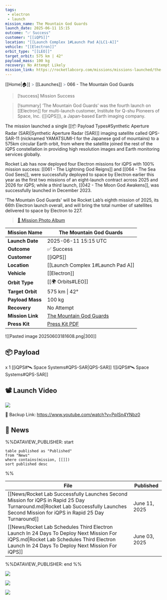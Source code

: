 ```yaml
---
tags:
 - electron
 - launch
mission_name: The Mountain God Guards
launch_date: 2025-06-11 15:15
outcome: "✅ Success"
customer: "[[iQPS]]"
location: "[[Launch Complex 1#Launch Pad A|LC1-A]]"
vehicle: "[[Electron]]"
orbit_type: "[[LEO]]"
target_orbit: 575 km | 42°
payload_mass: 100 kg
recovery: No Attempt Likely
mission_link: https://rocketlabcorp.com/missions/missions-launched/the-mountain-god-guards/
---
```

[[Home|🏠]]  <span style="color: LightSlateGray">></span> <span class="no-hover">[[Launches]]</span>  <span style="color: LightSlateGray">></span>  066 - The Mountain God Guards

>[!success] Mission Success

>[!summary]
‘The Mountain God Guards’ was the fourth launch on [[Electron]] for multi-launch customer, Institute for Q-shu Pioneers of Space, Inc. ([[iQPS]]), a Japan-based Earth imaging company.
>
The mission launched a single [[📦 Payload Types#Synthetic Aperture Radar (SAR)|Synthetic Aperture Radar (SAR)]] imaging satellite called QPS-SAR-11 (nicknamed YAMATSUMI-I for the Japanese god of mountains) to a 575km circular Earth orbit, from where the satellite joined the rest of the iQPS constellation in providing high resolution images and Earth monitoring services globally. 
>
Rocket Lab has now deployed four Electron missions for iQPS with 100% mission success: [[061 - The Lightning God Reigns]] and [[064 - The Sea God Sees]], were successfully deployed to space by Electron earlier this year as the first two missions of an eight-launch contract across 2025 and 2026 for iQPS; while a third launch, [[042 - The Moon God Awakens]], was successfully launched in December 2023.
>
'The Mountain God Guards' will be Rocket Lab’s eighth mission of 2025, its 66th Electron launch overall, and will bring the total number of satellites delivered to space by Electron to 227.
>
>[📸 Mission Photo Album](https://www.flickr.com/photos/rocketlab/albums/72177720326782701/)


| **Mission Name** | The Mountain God Guards                                                                                             |
| ---------------- | ------------------------------------------------------------------------------------------------------------------- |
| **Launch Date**  | 2025-06-11 15:15 UTC                                                                                                |
| **Outcome**      | ✅ Success                                                                                                           |
| **Customer**     | [[iQPS]]                                                                                                            |
| **Location**     | [[Launch Complex 1#Launch Pad A]]                                                                                   |
| **Vehicle**      | [[Electron]]                                                                                                        |
| **Orbit Type**   | [[🌍 Orbits#LEO]]                                                                                                   |
| **Target Orbit** | 575 km \| 42°                                                                                                       |
| **Payload Mass** | 100 kg                                                                                                              |
| **Recovery**     | No Attempt                                                                                                          |
| **Mission Link** | [The Mountain God Guards](https://rocketlabcorp.com/missions/missions-launched/the-mountain-god-guards/)            |
| **Press Kit**    | [Press Kit PDF](https://rocketlabcorp.com/assets/Uploads/F66-The-Mountain-God-Guards-Presskit-final-compressed.pdf) |

![[Pasted image 20250603181608.png|300]]

## 📦 Payload

x 1 [[iQPS#🛰️ Space Systems#QPS-SAR|QPS-SAR]]
![[iQPS#🛰️ Space Systems#QPS-SAR]]

## 📽️ Launch Video


![](https://www.youtube.com/watch?v=PplSn4YNbz0)

🔗 Backup Link: https://www.youtube.com/watch?v=PplSn4YNbz0

## 📰 News

%%DATAVIEW_PUBLISHER: start
```
table published as "Published"
from "News"
where contains(mission, [[]])
sort published desc
```
%%

| File                                                                                                                                                                                     | Published     |
| ---------------------------------------------------------------------------------------------------------------------------------------------------------------------------------------- | ------------- |
| [[News/Rocket Lab Successfully Launches Second Mission for iQPS in Rapid 25 Day Turnaround.md\|Rocket Lab Successfully Launches Second Mission for iQPS in Rapid 25 Day Turnaround]]     | June 11, 2025 |
| [[News/Rocket Lab Schedules Third Electron Launch In 24 Days To Deploy Next Mission For iQPS.md\|Rocket Lab Schedules Third Electron Launch In 24 Days To Deploy Next Mission For iQPS]] | June 03, 2025 |

%%DATAVIEW_PUBLISHER: end %%

![](https://x.com/Peter_J_Beck/status/1932831265994256507)

![](https://x.com/RocketLab/status/1931922293334425788)

![](https://x.com/RocketLab/status/1929999165804949521)